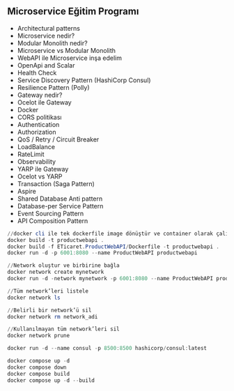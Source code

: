 ## Microservice Eğitim Programı
- Architectural patterns
- Microservice nedir?
- Modular Monolith nedir?
- Microservice vs Modular Monolith
- WebAPI ile Microservice inşa edelim
- OpenApi and Scalar
- Health Check
- Service Discovery Pattern (HashiCorp Consul)
- Resilience Pattern (Polly)
- Gateway nedir?
- Ocelot ile Gateway
- Docker
- CORS politikası
- Authentication
- Authorization
- QoS / Retry / Circuit Breaker
- LoadBalance
- RateLimit
- Observability
- YARP ile Gateway
- Ocelot vs YARP
- Transaction (Saga Pattern)
- Aspire
- Shared Database Anti pattern
- Database-per Service Pattern
- Event Sourcing Pattern
- API Composition Pattern

```powershell
//docker cli ile tek dockerfile image dönüştür ve container olarak çalıştır
docker build -t productwebapi .
docker build -f ETicaret.ProductWebAPI/Dockerfile -t productwebapi .
docker run -d -p 6001:8080 --name ProductWebAPI productwebapi

//Network oluştur ve birbirine bağla
docker network create mynetwork
docker run -d -network mynetwork -p 6001:8080 --name ProductWebAPI productwebapi

//Tüm network’leri listele
docker network ls

//Belirli bir network’ü sil
docker network rm network_adi

//Kullanılmayan tüm network’leri sil
docker network prune
```

```powershell
docker run -d --name consul -p 8500:8500 hashicorp/consul:latest

docker compose up -d
docker compose down
docker compose build
docker compose up -d --build
```
